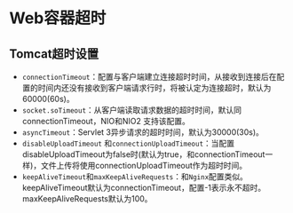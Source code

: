 # Web容器超时

## Tomcat超时设置

* `connectionTimeout`：配置与客户端建立连接超时时间，从接收到连接后在配置的时间内还没有接收到客户端请求行时，将被认定为连接超时，默认为60000\(60s\)。
* `socket.soTimeout`：从客户端读取请求数据的超时时间，默认同connectionTimeout，NIO和NIO2 支持该配置。
* `asyncTimeout`：Servlet 3异步请求的超时时间，默认为30000\(30s\)。
* `disableUploadTimeout` 和`connectionUploadTimeout`：当配置disableUploadTimeout为false时\(默认为true，和connectionTimeout一样\)，文件上传将使用connectionUploadTimeout作为超时时间。
* `keepAliveTimeout`和`maxKeepAliveRequests`：和`Nginx`配置类似。keepAliveTimeout默认为connectionTimeout，配置-1表示永不超时。maxKeepAliveRequests默认为100。



